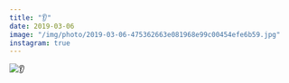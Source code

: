 ```yaml
---
title: "👂"
date: 2019-03-06
image: "/img/photo/2019-03-06-475362663e081968e99c00454efe6b59.jpg"
instagram: true
---
```


![👂](/img/photo/2019-03-06-475362663e081968e99c00454efe6b59.jpg)
